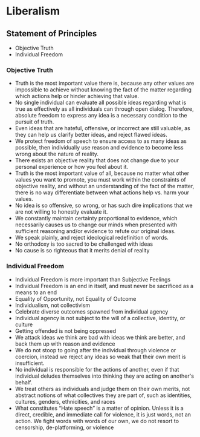# Liberalism

## Statement of Principles
- Objective Truth
- Individual Freedom

### Objective Truth
- Truth is the most important value there is, because any other values are impossible to achieve without knowing the fact of the matter regarding which actions help or hinder achieving that value.
- No single individual can evaluate all possible ideas regarding what is true as effectively as all individuals can through open dialog.  Therefore, absolute freedom to express any idea is a necessary condition to the pursuit of truth.
- Even ideas that are hateful, offensive, or incorrect are still valuable, as they can help us clarify better ideas, and reject flawed ideas.
- We protect freedom of speech to ensure access to as many ideas as possible, then individually use reason and evidence to become less wrong about the nature of reality.
- There exists an objective reality that does not change due to your personal experience or how you feel about it.
- Truth is the most important value of all, because no matter what other values you want to promote, you must work within the constraints of objective reality, and without an understanding of the fact of the matter, there is no way differentiate between what actions help vs. harm your values.
- No idea is so offensive, so wrong, or has such dire implications that we are not willing to honestly evaluate it.
- We constantly maintain certainty proportional to evidence, which necessarily causes us to change our minds when presented with sufficient reasoning and/or evidence to refute our original ideas.
- We speak plainly, and reject ideological redefinition of words.
- No orthodoxy is too sacred to be challenged with ideas
- No cause is so righteous that it merits denial of reality

### Individual Freedom
- Individual Freedom is more important than Subjective Feelings
- Individual Freedom is an end in itself, and must never be sacrificed as a means to an end
- Equality of Opportunity, not Equality of Outcome
- Individualism, not collectivism
- Celebrate diverse outcomes spawned from individual agency
- Individual agency is not subject to the will of a collective, identity, or culture
- Getting offended is not being oppressed
- We attack ideas we think are bad with ideas we think are better, and back them up with reason and evidence
- We do not stoop to going after the individual through violence or coercion, instead we reject any ideas so weak that their own merit is insufficient.
- No individual is responsible for the actions of another, even if that individual deludes themselves into thinking they are acting on another's behalf.
- We treat others as individuals and judge them on their own merits, not abstract notions of what collectives they are part of, such as identities, cultures, genders, ethnicities, and races
- What constitutes “Hate speech” is a matter of opinion.  Unless it is a direct, credible, and immediate call for violence, it is just words, not an action.  We fight words with words of our own, we do not resort to censorship, de-platforming, or violence
